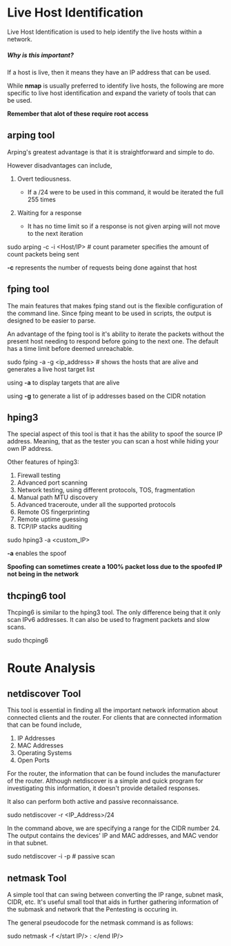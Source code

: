 # Live Host Identification

Live Host Identification is used to help identify the live hosts within a network.

##### Why is this important?

If a host is live, then it means they have an IP address that can be used.

While **nmap** is usually preferred to identify live hosts, the following are more specific to live host identification and expand the variety of tools that can be used. 

**Remember that alot of these require root access**

## arping tool

Arping's greatest advantage is that it is straightforward and simple to do.

However disadvantages can include, 

1. Overt tediousness. 
    - If a /24 were to be used in this command, it would be iterated the full 255 times

2. Waiting for a response
    - It has no time limit so if a response is not given arping will not move to the next iteration




sudo arping -c <count> -i <interface> <Host/IP> # count parameter specifies the amount of count packets being sent


 **-c** represents the number of requests being done against that host

## fping tool

The main features that makes fping stand out is the flexible configuration of the command line. Since fping meant to be used in scripts, the output is designed to be easier to parse. 

An advantage of the fping tool is it's ability to iterate the packets without the present host needing to respond before going to the next one. The default has a time limit before deemed unreachable. 


sudo fping -a -g <ip_address> # shows the hosts that are alive and generates a live host target list


using **-a** to display targets that are alive

using **-g** to generate a list of ip addresses based on the CIDR notation 

## hping3

The special aspect of this tool is that it has the ability to spoof the source IP address. Meaning, that as the tester you can scan a host while hiding your own IP address. 

Other features of hping3: 

1. Firewall testing
2. Advanced port scanning
3. Network testing, using different protocols, TOS, fragmentation
4. Manual path MTU discovery
5. Advanced traceroute, under all the supported protocols
6. Remote OS fingerprinting
7. Remote uptime guessing
8. TCP/IP stacks auditing



sudo hping3 <host IP> -a <custom_IP>


**-a**  enables the spoof

**Spoofing can sometimes create a 100% packet loss due to the spoofed IP not being in the network**

## thcping6 tool

Thcping6 is similar to the hping3 tool. The only difference being that it only scan IPv6 addresses. It can also be used to fragment packets and slow scans. 


sudo thcping6 <interface> <destination IPv6>
# Route Analysis

## netdiscover Tool

This tool is essential in finding all the important network information about connected clients and the router. 
For clients that are connected information that can be found include, 

1. IP Addresses
2. MAC Addresses
3. Operating Systems
4. Open Ports

For the router, the information that can be found includes the manufacturer of the router. 
Although netdiscover is a simple and quick program for investigating this information, it doesn't provide detailed responses. 

It also can perform both active and passive reconnaissance. 



sudo netdiscover -r <IP_Address>/24 



In the command above, we are specifying a range for the CIDR number 24. The output contains the devices' IP and MAC addresses, and MAC vendor in that subnet.


sudo netdiscover -i <interface> -p # passive scan 


## netmask Tool

A simple tool that can swing between converting the IP range, subnet mask, CIDR, etc. It's useful small tool that aids in further gathering information of the submask and network that the Pentesting is occuring in.

The general pseudocode for the netmask command is as follows:


sudo netmask -f </start IP/> : </end IP/>
